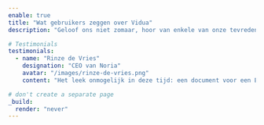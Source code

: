 ```yaml
---
enable: true
title: "Wat gebruikers zeggen over Vidua"
description: "Geloof ons niet zomaar, hoor van enkele van onze tevreden gebruikers! Bekijk hieronder enkele van onze getuigenissen om te zien wat anderen zeggen over Vidua."

# Testimonials
testimonials:
  - name: "Rinze de Vries"
    designation: "CEO van Noria"
    avatar: "/images/rinze-de-vries.png"
    content: "Het leek onmogelijk in deze tijd: een document voor een Europese aanbesteding digitaal ondertekenen binnen de deadline. Maar dankzij het snelle schakelen van Vidua is dit toch gelukt."

# don't create a separate page
_build:
  render: "never"
---
```

